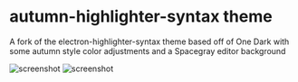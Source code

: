 # autumn-highlighter-syntax theme

A fork of the electron-highlighter-syntax theme based off of One Dark with some autumn style color adjustments and a Spacegray editor background

![screenshot](https://github.com/Lucid-Network/autumn-highlighter-syntax/blob/master/python.png)
![screenshot](https://github.com/Lucid-Network/autumn-highlighter-syntax/blob/master/javscript.png)

